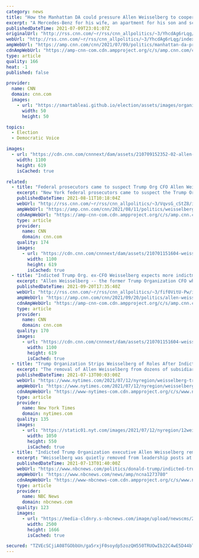```yaml
---
category: news
title: "How the Manhattan DA could pressure Allen Weisselberg to cooperate against Donald Trump  "
excerpt: "A Mercedes-Benz for his wife, an apartment for his son and school tuition for his grandchildren.\n    \n"
publishedDateTime: 2021-07-09T23:01:07Z
originalUrl: "http://rss.cnn.com/~r/rss/cnn_allpolitics/~3/YhcdAg6rLqg/index.html"
webUrl: "http://rss.cnn.com/~r/rss/cnn_allpolitics/~3/YhcdAg6rLqg/index.html"
ampWebUrl: "https://amp.cnn.com/cnn/2021/07/09/politics/manhattan-da-pressure-weisselberg-trump/index.html"
cdnAmpWebUrl: "https://amp-cnn-com.cdn.ampproject.org/c/s/amp.cnn.com/cnn/2021/07/09/politics/manhattan-da-pressure-weisselberg-trump/index.html"
type: article
quality: 166
heat: -1
published: false

provider:
  name: CNN
  domain: cnn.com
  images:
    - url: "https://smartableai.github.io/election/assets/images/organizations/cnn.com-50x50.jpg"
      width: 50
      height: 50

topics:
  - Election
  - Democratic Voice

images:
  - url: "https://cdn.cnn.com/cnnnext/dam/assets/210709152352-02-allen-weisselberg-court-0701-super-tease.jpg"
    width: 1100
    height: 619
    isCached: true

related:
  - title: "Federal prosecutors came to suspect Trump Org CFO Allen Weisselberg lied"
    excerpt: "New York federal prosecutors came to suspect the Trump Organization's chief financial officer, Allen Weisselberg, lied in testimony during their investigation of former Trump personal attorney Michael Cohen three years ago, according to four people familiar with prosecutors' thinking.\n    \n"
    publishedDateTime: 2021-08-11T10:18:04Z
    webUrl: "http://rss.cnn.com/~r/rss/cnn_allpolitics/~3/VqvsG_cStZ8/index.html"
    ampWebUrl: "https://amp.cnn.com/cnn/2021/08/11/politics/weisselberg-lied-federal-prosecutors-suspect/index.html"
    cdnAmpWebUrl: "https://amp-cnn-com.cdn.ampproject.org/c/s/amp.cnn.com/cnn/2021/08/11/politics/weisselberg-lied-federal-prosecutors-suspect/index.html"
    type: article
    provider:
      name: CNN
      domain: cnn.com
    quality: 174
    images:
      - url: "https://cdn.cnn.com/cnnnext/dam/assets/210701151604-weisselberg-leaves-court-0701-super-tease.jpg"
        width: 1100
        height: 619
        isCached: true
  - title: "Indicted Trump Org. ex-CFO Weisselberg expects more indictments, his lawyer says"
    excerpt: "Allen Weisselberg -- the former Trump Organization CFO who has been charged by Manhattan prosecutors for an alleged tax evasion scheme -- is expecting that more indictments will be filed in the case, his lawyer said in court Monday.\n    \n"
    publishedDateTime: 2021-09-20T17:35:40Z
    webUrl: "http://rss.cnn.com/~r/rss/cnn_allpolitics/~3/fif0VitU-Pw/index.html"
    ampWebUrl: "https://amp.cnn.com/cnn/2021/09/20/politics/allen-weisselberg-trump-org-hearing-cy-vance-case/index.html"
    cdnAmpWebUrl: "https://amp-cnn-com.cdn.ampproject.org/c/s/amp.cnn.com/cnn/2021/09/20/politics/allen-weisselberg-trump-org-hearing-cy-vance-case/index.html"
    type: article
    provider:
      name: CNN
      domain: cnn.com
    quality: 170
    images:
      - url: "https://cdn.cnn.com/cnnnext/dam/assets/210701151604-weisselberg-leaves-court-0701-super-tease.jpg"
        width: 1100
        height: 619
        isCached: true
  - title: "Trump Organization Strips Weisselberg of Roles After Indictment"
    excerpt: "The removal of Allen Weisselberg from dozens of subsidiaries could signal a looming shake-up in former President Donald Trump’s family business."
    publishedDateTime: 2021-07-13T00:03:00Z
    webUrl: "https://www.nytimes.com/2021/07/12/nyregion/weisselberg-trump-organization-removed-subsidiaries.html"
    ampWebUrl: "https://www.nytimes.com/2021/07/12/nyregion/weisselberg-trump-organization-removed-subsidiaries.amp.html"
    cdnAmpWebUrl: "https://www-nytimes-com.cdn.ampproject.org/c/s/www.nytimes.com/2021/07/12/nyregion/weisselberg-trump-organization-removed-subsidiaries.amp.html"
    type: article
    provider:
      name: New York Times
      domain: nytimes.com
    quality: 135
    images:
      - url: "https://static01.nyt.com/images/2021/07/12/nyregion/12weisselberg/12weisselberg-facebookJumbo.jpg"
        width: 1050
        height: 550
        isCached: true
  - title: "Indicted Trump Organization executive Allen Weisselberg removed from top roles at subsidiaries"
    excerpt: "Weisselberg was quietly removed from leadership posts at over two dozen Trump Organization subsidiaries in Florida."
    publishedDateTime: 2021-07-13T01:40:00Z
    webUrl: "https://www.nbcnews.com/politics/donald-trump/indicted-trump-organization-exec-allen-weisselberg-removed-top-roles-subsidiaries-n1273780"
    ampWebUrl: "https://www.nbcnews.com/news/amp/ncna1273780"
    cdnAmpWebUrl: "https://www-nbcnews-com.cdn.ampproject.org/c/s/www.nbcnews.com/news/amp/ncna1273780"
    type: article
    provider:
      name: NBC News
      domain: nbcnews.com
    quality: 123
    images:
      - url: "https://media-cldnry.s-nbcnews.com/image/upload/newscms/2021_28/3490635/210712-allen-weisselberg-jm-2047.jpg"
        width: 2500
        height: 1666
        isCached: true

secured: "TZVEcSCjiA08TGObbUn/ga5rxjF0soydp5zozQH550TRUOwIb22C4wE5D44bTXkZPizllQMECOkStRH5NXXgc4uuj5lJqTKJnIfNP4l8Db97fgEa235tpkHcJoQjiDM6OM+G7hPnqByQgaw6np21CNjXE2skI3wh+8pV/UAQmwlgOXrdq5LqVSTflfNZ7qL5LCtBrhdcECpiBxZ1/8hXmfYQWxGZjWhtUPSaKMzEQFvROmNSBUFrD61afDkkuhooW3V9pwJaMy4n7yk+GLCkLKm09f1tC5wHSpDhAonYIxuphlzn//w+8XYfjoonb8n51HlG3cs46IWeSTMlLus8+BqpdP7FNLwOMqO8TFIru9Y=;8w/Izhhvnk3FBvhkqb+Txg=="
---
```



